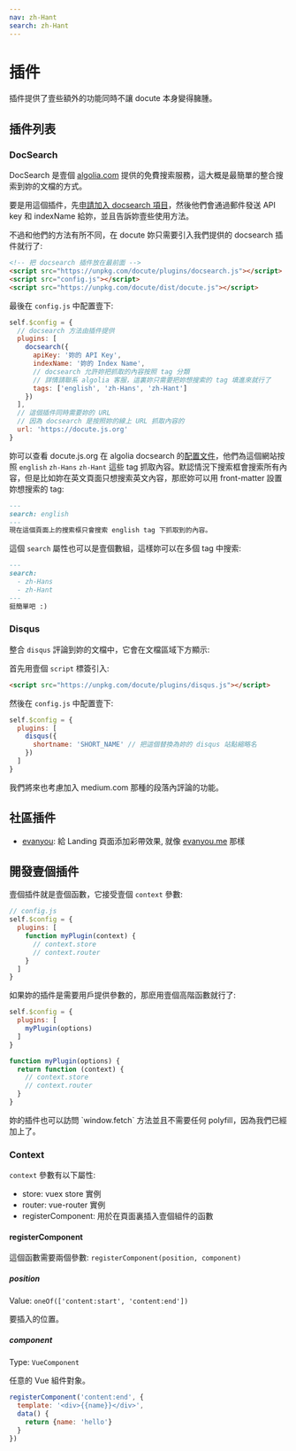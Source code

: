 ```yaml
---
nav: zh-Hant
search: zh-Hant
---
```


# 插件

插件提供了壹些額外的功能同時不讓 docute 本身變得臃腫。

## 插件列表

### DocSearch

DocSearch 是壹個 [algolia.com](http://algolia.com) 提供的免費搜索服務，這大概是最簡單的整合搜索到妳的文檔的方式。

要是用這個插件，先[申請加入 docsearch 項目](https://community.algolia.com/docsearch/)，然後他們會通過郵件發送 API key 和 indexName 給妳，並且告訴妳壹些使用方法。

不過和他們的方法有所不同，在 docute 妳只需要引入我們提供的 docsearch 插件就行了:

```html
<!-- 把 docsearch 插件放在最前面 -->
<script src="https://unpkg.com/docute/plugins/docsearch.js"></script>
<script src="config.js"></script>
<script src="https://unpkg.com/docute/dist/docute.js"></script>
```

最後在 `config.js` 中配置壹下:

```js
self.$config = {
  // docsearch 方法由插件提供
  plugins: [
    docsearch({
      apiKey: '妳的 API Key',
      indexName: '妳的 Index Name',
      // docsearch 允許妳把抓取的內容按照 tag 分類
      // 詳情請聯系 algolia 客服，這裏妳只需要把妳想搜索的 tag 填進來就行了
      tags: ['english', 'zh-Hans', 'zh-Hant']
    })
  ],
  // 這個插件同時需要妳的 URL
  // 因為 docsearch 是按照妳的線上 URL 抓取內容的
  url: 'https://docute.js.org'
}
```

妳可以查看 docute.js.org 在 algolia docsearch 的[配置文件](https://github.com/algolia/docsearch-configs/blob/master/configs/docute.json)，他們為這個網站按照 `english` `zh-Hans` `zh-Hant` 這些 tag 抓取內容。默認情況下搜索框會搜索所有內容，但是比如妳在英文頁面只想搜索英文內容，那麽妳可以用 front-matter 設置妳想搜索的 tag:

```markdown
---
search: english
---
現在這個頁面上的搜索框只會搜索 english tag 下抓取到的內容。
```

這個 `search` 屬性也可以是壹個數組，這樣妳可以在多個 tag 中搜索:

```markdown
---
search: 
  - zh-Hans
  - zh-Hant
---
挺簡單吧 :)
```

### Disqus

整合 `disqus` 評論到妳的文檔中，它會在文檔區域下方顯示:

首先用壹個 `script` 標簽引入:

```html
<script src="https://unpkg.com/docute/plugins/disqus.js"></script>
```

然後在 `config.js` 中配置壹下:

```js
self.$config = {
  plugins: [
    disqus({
      shortname: 'SHORT_NAME' // 把這個替換為妳的 disqus 站點縮略名
    })
  ]
}
```

我們將來也考慮加入 medium.com 那種的段落內評論的功能。

## 社區插件

- [evanyou](https://github.com/egoist/docute-evanyou): 給 Landing 頁面添加彩帶效果, 就像 [evanyou.me](http://evanyou.me) 那樣

## 開發壹個插件

壹個插件就是壹個函數，它接受壹個 `context` 參數:

```js
// config.js
self.$config = {
  plugins: [
    function myPlugin(context) {
      // context.store
      // context.router
    }
  ]
}
```

如果妳的插件是需要用戶提供參數的，那麽用壹個高階函數就行了:

```js
self.$config = {
  plugins: [
    myPlugin(options)
  ]
}

function myPlugin(options) {
  return function (context) {
    // context.store
    // context.router
  }
}
```

<p class="tip">
  妳的插件也可以訪問 `window.fetch` 方法並且不需要任何 polyfill，因為我們已經加上了。
</p>

### Context

`context` 參數有以下屬性:

- store: vuex store 實例
- router: vue-router 實例
- registerComponent: 用於在頁面裏插入壹個組件的函數

#### registerComponent

這個函數需要兩個參數: `registerComponent(position, component)`

##### position

Value: `oneOf(['content:start', 'content:end'])`

要插入的位置。

##### component

Type: `VueComponent`

任意的 Vue 組件對象。

```js
registerComponent('content:end', {
  template: '<div>{{name}}</div>',
  data() {
    return {name: 'hello'}
  }
})
```
